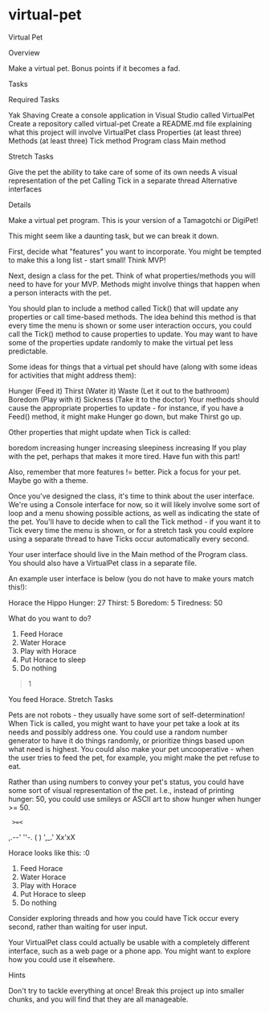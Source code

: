 # virtual-pet

Virtual Pet

Overview

Make a virtual pet. Bonus points if it becomes a fad.

Tasks

Required Tasks

 Yak Shaving
 Create a console application in Visual Studio called VirtualPet
 Create a repository called virtual-pet
 Create a README.md file explaining what this project will involve
 VirtualPet class
 Properties (at least three)
 Methods (at least three)
 Tick method
 Program class
 Main method
 
Stretch Tasks

 Give the pet the ability to take care of some of its own needs
 A visual representation of the pet
 Calling Tick in a separate thread
 Alternative interfaces
 
Details

Make a virtual pet program. This is your version of a Tamagotchi or DigiPet!

This might seem like a daunting task, but we can break it down.

First, decide what "features" you want to incorporate. You might be tempted to make this a long list - start small! Think MVP!

Next, design a class for the pet. Think of what properties/methods you will need to have for your MVP. Methods might involve things that happen when a person interacts with the pet.

You should plan to include a method called Tick() that will update any properties or call time-based methods. The idea behind this method is that every time the menu is shown or some user interaction occurs, you could call the Tick() method to cause properties to update. You may want to have some of the properties update randomly to make the virtual pet less predictable.

Some ideas for things that a virtual pet should have (along with some ideas for activities that might address them):

Hunger (Feed it)
Thirst (Water it)
Waste (Let it out to the bathroom)
Boredom (Play with it)
Sickness (Take it to the doctor)
Your methods should cause the appropriate properties to update - for instance, if you have a Feed() method, it might make Hunger go down, but make Thirst go up.

Other properties that might update when Tick is called:

boredom increasing
hunger increasing
sleepiness increasing
If you play with the pet, perhaps that makes it more tired. Have fun with this part!

Also, remember that more features != better. Pick a focus for your pet. Maybe go with a theme.

Once you've designed the class, it's time to think about the user interface. We're using a Console interface for now, so it will likely involve some sort of loop and a menu showing possible actions, as well as indicating the state of the pet. You'll have to decide when to call the Tick method - if you want it to Tick every time the menu is shown, or for a stretch task you could explore using a separate thread to have Ticks occur automatically every second.

Your user interface should live in the Main method of the Program class. You should also have a VirtualPet class in a separate file.

An example user interface is below (you do not have to make yours match this!):

Horace the Hippo
Hunger: 27
Thirst: 5
Boredom: 5
Tiredness: 50

What do you want to do?
1. Feed Horace
2. Water Horace
3. Play with Horace
4. Put Horace to sleep
5. Do nothing

> 1

You feed Horace.
Stretch Tasks

Pets are not robots - they usually have some sort of self-determination! When Tick is called, you might want to have your pet take a look at its needs and possibly address one. You could use a random number generator to have it do things randomly, or prioritize things based upon what need is highest. You could also make your pet uncooperative - when the user tries to feed the pet, for example, you might make the pet refuse to eat.

Rather than using numbers to convey your pet's status, you could have some sort of visual representation of the pet. I.e., instead of printing hunger: 50, you could use smileys or ASCII art to show hunger when hunger >= 50.

     >=<        
,.--'  ''-.
(  )  ',_.'
Xx'xX      

Horace looks like this: :0

1. Feed Horace
2. Water Horace
3. Play with Horace
4. Put Horace to sleep
5. Do nothing

Consider exploring threads and how you could have Tick occur every second, rather than waiting for user input.

Your VirtualPet class could actually be usable with a completely different interface, such as a web page or a phone app. You might want to explore how you could use it elsewhere.

Hints

Don't try to tackle everything at once! Break this project up into smaller chunks, and you will find that they are all manageable.
